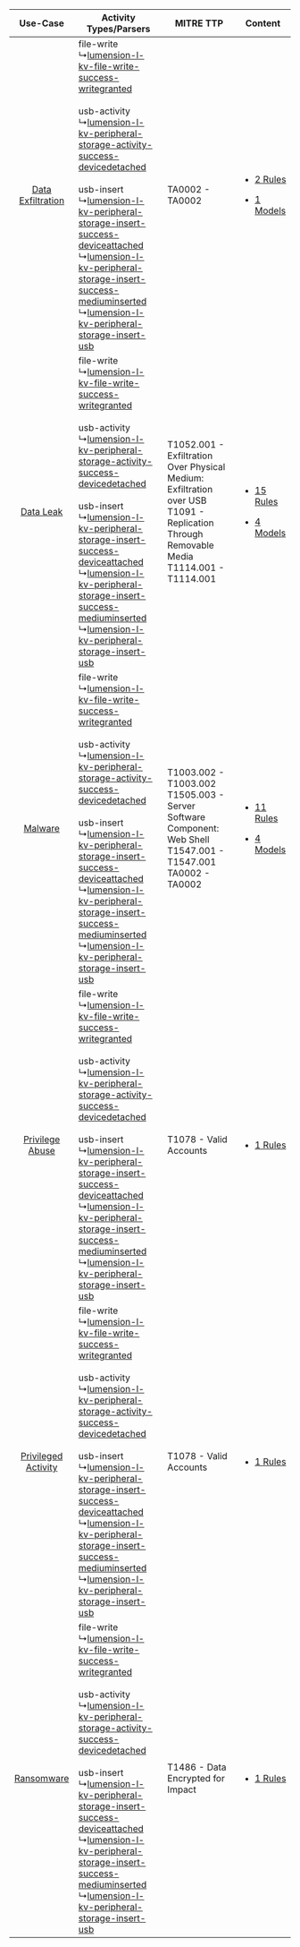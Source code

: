 |    Use-Case    | Activity Types/Parsers    | MITRE TTP    | Content    |
|:----:| ---- | ---- | ---- |
|   [Data Exfiltration](../../../UseCases/uc_data_exfiltration.md)   |  file-write<br> ↳[lumension-l-kv-file-write-success-writegranted](Ps/pC_lumensionlkvfilewritesuccesswritegranted.md)<br><br> usb-activity<br> ↳[lumension-l-kv-peripheral-storage-activity-success-devicedetached](Ps/pC_lumensionlkvperipheralstorageactivitysuccessdevicedetached.md)<br><br> usb-insert<br> ↳[lumension-l-kv-peripheral-storage-insert-success-deviceattached](Ps/pC_lumensionlkvperipheralstorageinsertsuccessdeviceattached.md)<br> ↳[lumension-l-kv-peripheral-storage-insert-success-mediuminserted](Ps/pC_lumensionlkvperipheralstorageinsertsuccessmediuminserted.md)<br> ↳[lumension-l-kv-peripheral-storage-insert-usb](Ps/pC_lumensionlkvperipheralstorageinsertusb.md)<br> | TA0002 - TA0002<br>    | [<ul><li>2 Rules</li></ul><ul><li>1 Models</li></ul>](RM/r_m_lumension_lumension_Data_Exfiltration.md) |
|    [Data Leak](../../../UseCases/uc_data_leak.md)    |  file-write<br> ↳[lumension-l-kv-file-write-success-writegranted](Ps/pC_lumensionlkvfilewritesuccesswritegranted.md)<br><br> usb-activity<br> ↳[lumension-l-kv-peripheral-storage-activity-success-devicedetached](Ps/pC_lumensionlkvperipheralstorageactivitysuccessdevicedetached.md)<br><br> usb-insert<br> ↳[lumension-l-kv-peripheral-storage-insert-success-deviceattached](Ps/pC_lumensionlkvperipheralstorageinsertsuccessdeviceattached.md)<br> ↳[lumension-l-kv-peripheral-storage-insert-success-mediuminserted](Ps/pC_lumensionlkvperipheralstorageinsertsuccessmediuminserted.md)<br> ↳[lumension-l-kv-peripheral-storage-insert-usb](Ps/pC_lumensionlkvperipheralstorageinsertusb.md)<br> | T1052.001 - Exfiltration Over Physical Medium: Exfiltration over USB<br>T1091 - Replication Through Removable Media<br>T1114.001 - T1114.001<br> | [<ul><li>15 Rules</li></ul><ul><li>4 Models</li></ul>](RM/r_m_lumension_lumension_Data_Leak.md)        |
|    [Malware](../../../UseCases/uc_malware.md)    |  file-write<br> ↳[lumension-l-kv-file-write-success-writegranted](Ps/pC_lumensionlkvfilewritesuccesswritegranted.md)<br><br> usb-activity<br> ↳[lumension-l-kv-peripheral-storage-activity-success-devicedetached](Ps/pC_lumensionlkvperipheralstorageactivitysuccessdevicedetached.md)<br><br> usb-insert<br> ↳[lumension-l-kv-peripheral-storage-insert-success-deviceattached](Ps/pC_lumensionlkvperipheralstorageinsertsuccessdeviceattached.md)<br> ↳[lumension-l-kv-peripheral-storage-insert-success-mediuminserted](Ps/pC_lumensionlkvperipheralstorageinsertsuccessmediuminserted.md)<br> ↳[lumension-l-kv-peripheral-storage-insert-usb](Ps/pC_lumensionlkvperipheralstorageinsertusb.md)<br> | T1003.002 - T1003.002<br>T1505.003 - Server Software Component: Web Shell<br>T1547.001 - T1547.001<br>TA0002 - TA0002<br>    | [<ul><li>11 Rules</li></ul><ul><li>4 Models</li></ul>](RM/r_m_lumension_lumension_Malware.md)          |
|     [Privilege Abuse](../../../UseCases/uc_privilege_abuse.md)     |  file-write<br> ↳[lumension-l-kv-file-write-success-writegranted](Ps/pC_lumensionlkvfilewritesuccesswritegranted.md)<br><br> usb-activity<br> ↳[lumension-l-kv-peripheral-storage-activity-success-devicedetached](Ps/pC_lumensionlkvperipheralstorageactivitysuccessdevicedetached.md)<br><br> usb-insert<br> ↳[lumension-l-kv-peripheral-storage-insert-success-deviceattached](Ps/pC_lumensionlkvperipheralstorageinsertsuccessdeviceattached.md)<br> ↳[lumension-l-kv-peripheral-storage-insert-success-mediuminserted](Ps/pC_lumensionlkvperipheralstorageinsertsuccessmediuminserted.md)<br> ↳[lumension-l-kv-peripheral-storage-insert-usb](Ps/pC_lumensionlkvperipheralstorageinsertusb.md)<br> | T1078 - Valid Accounts<br>    | [<ul><li>1 Rules</li></ul>](RM/r_m_lumension_lumension_Privilege_Abuse.md)    |
| [Privileged Activity](../../../UseCases/uc_privileged_activity.md) |  file-write<br> ↳[lumension-l-kv-file-write-success-writegranted](Ps/pC_lumensionlkvfilewritesuccesswritegranted.md)<br><br> usb-activity<br> ↳[lumension-l-kv-peripheral-storage-activity-success-devicedetached](Ps/pC_lumensionlkvperipheralstorageactivitysuccessdevicedetached.md)<br><br> usb-insert<br> ↳[lumension-l-kv-peripheral-storage-insert-success-deviceattached](Ps/pC_lumensionlkvperipheralstorageinsertsuccessdeviceattached.md)<br> ↳[lumension-l-kv-peripheral-storage-insert-success-mediuminserted](Ps/pC_lumensionlkvperipheralstorageinsertsuccessmediuminserted.md)<br> ↳[lumension-l-kv-peripheral-storage-insert-usb](Ps/pC_lumensionlkvperipheralstorageinsertusb.md)<br> | T1078 - Valid Accounts<br>    | [<ul><li>1 Rules</li></ul>](RM/r_m_lumension_lumension_Privileged_Activity.md)    |
|          [Ransomware](../../../UseCases/uc_ransomware.md)          |  file-write<br> ↳[lumension-l-kv-file-write-success-writegranted](Ps/pC_lumensionlkvfilewritesuccesswritegranted.md)<br><br> usb-activity<br> ↳[lumension-l-kv-peripheral-storage-activity-success-devicedetached](Ps/pC_lumensionlkvperipheralstorageactivitysuccessdevicedetached.md)<br><br> usb-insert<br> ↳[lumension-l-kv-peripheral-storage-insert-success-deviceattached](Ps/pC_lumensionlkvperipheralstorageinsertsuccessdeviceattached.md)<br> ↳[lumension-l-kv-peripheral-storage-insert-success-mediuminserted](Ps/pC_lumensionlkvperipheralstorageinsertsuccessmediuminserted.md)<br> ↳[lumension-l-kv-peripheral-storage-insert-usb](Ps/pC_lumensionlkvperipheralstorageinsertusb.md)<br> | T1486 - Data Encrypted for Impact<br>    | [<ul><li>1 Rules</li></ul>](RM/r_m_lumension_lumension_Ransomware.md)    |
